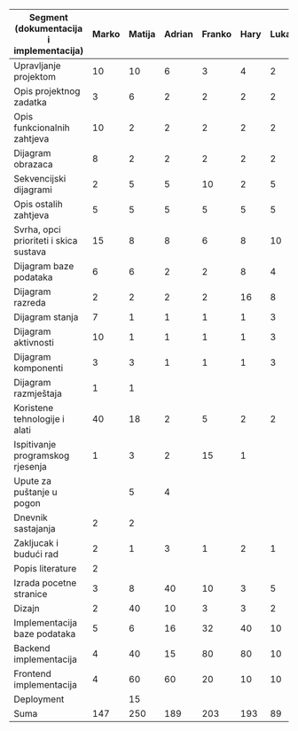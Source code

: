 | Segment (dokumentacija i implementacija) | Marko | Matija | Adrian | Franko | Hary | Luka | Suma |
| ---------------------------------------- | ----- | ------ | ------ | ------ | ---- | ---- | ---- |
| Upravljanje projektom                    | 10    | 10     | 6      | 3      | 4    | 2    | 35   |
| Opis projektnog zadatka                  | 3     | 6      | 2      | 2      | 2    | 2    | 17   |
| Opis funkcionalnih zahtjeva              | 10    | 2      | 2      | 2      | 2    | 2    | 20   |
| Dijagram obrazaca                        | 8     | 2      | 2      | 2      | 2    | 2    | 18   |
| Sekvencijski dijagrami                   | 2     | 5      | 5      | 10     | 2    | 5    | 29   |
| Opis ostalih zahtjeva                    | 5     | 5      | 5      | 5      | 5    | 5    | 30   |
| Svrha, opci prioriteti i skica sustava   | 15    | 8      | 8      | 6      | 8    | 10   | 55   |
| Dijagram baze podataka                   | 6     | 6      | 2      | 2      | 8    | 4    | 28   |
| Dijagram razreda                         | 2     | 2      | 2      | 2      | 16   | 8    | 32   |
| Dijagram stanja                          | 7     | 1      | 1      | 1      | 1    | 3    | 14   |
| Dijagram aktivnosti                      | 10    | 1      | 1      | 1      | 1    | 3    | 17   |
| Dijagram komponenti                      | 3     | 3      | 1      | 1      | 1    | 3    | 12   |
| Dijagram razmještaja                     | 1     | 1      |        |        |      |      | 2    |
| Koristene tehnologije i alati            | 40    | 18     | 2      | 5      | 2    | 2    | 69   |
| Ispitivanje programskog rjesenja         | 1     | 3      | 2      | 15     | 1    |      | 22   |
| Upute za puštanje u pogon                |       | 5      | 4      |        |      |      | 9    |
| Dnevnik sastajanja                       | 2     | 2      |        |        |      |      | 4    |
| Zakljucak i budući rad                   | 2     | 1      | 3      | 1      | 2    | 1    | 10   |
| Popis literature                         | 2     |        |        |        |      |      | 2    |
| Izrada pocetne stranice                  | 3     | 8      | 40     | 10     | 3    | 5    | 69   |
| Dizajn                                   | 2     | 40     | 10     | 3      | 3    | 2    | 60   |
| Implementacija baze podataka             | 5     | 6      | 16     | 32     | 40   | 10   | 109  |
| Backend implementacija                   | 4     | 40     | 15     | 80     | 80   | 10   | 229  |
| Frontend implementacija                  | 4     | 60     | 60     | 20     | 10   | 10   | 164  |
| Deployment                               |       | 15     |        |        |      |      | 15   |
| Suma                                     | 147   | 250    | 189    | 203    | 193  | 89   | 1071 |
